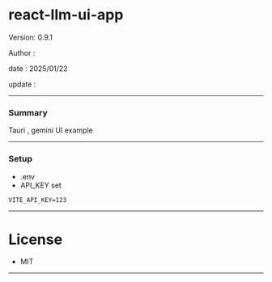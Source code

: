 # react-llm-ui-app

 Version: 0.9.1

 Author  : 

 date    : 2025/01/22

 update  :

***
### Summary

Tauri , gemini UI example

***
### Setup

* .env
* API_KEY set

```
VITE_API_KEY=123
```

***
# License

* MIT

***
